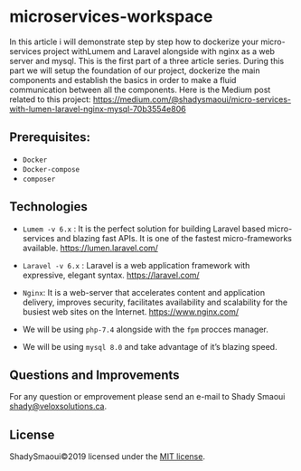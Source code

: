 # microservices-workspace

In this article i will demonstrate step by step how to dockerize your micro-services project withLumem and Laravel alongside with nginx as a web server and mysql. This is the first part of a three article series.
During this part we will setup the foundation of our project, dockerize the main components and establish the basics in order to make a fluid communication between all the components.
Here is the Medium post related to this project:
https://medium.com/@shadysmaoui/micro-services-with-lumen-laravel-nginx-mysql-70b3554e806

## Prerequisites:

- `Docker`
- `Docker-compose`
- `composer`

## Technologies
- `Lumem -v 6.x` : It is the perfect solution for building Laravel based micro-services and blazing fast APIs. It is one of the fastest micro-frameworks available.
https://lumen.laravel.com/

- `Laravel -v 6.x` : Laravel is a web application framework with expressive, elegant syntax.
https://laravel.com/

- `Nginx`: It is a web-server that accelerates content and application delivery, improves security, facilitates availability and scalability for the busiest web sites on the Internet.
https://www.nginx.com/

- We will be using `php-7.4` alongside with the `fpm` procces manager.
- We will be using `mysql 8.0` and take advantage of it’s blazing speed.


## Questions and Improvements

For any question or emprovement please send an e-mail to Shady Smaoui [shady@veloxsolutions.ca](mailto:shady@veloxsolutions.ca).

## License

ShadySmaoui©2019 licensed under the [MIT license](https://opensource.org/licenses/MIT).
